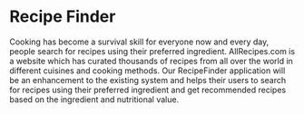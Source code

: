 # Recipe Finder

Cooking has become a survival skill for everyone now and every day, people search for recipes using their preferred ingredient. AllRecipes.com is a website which has curated thousands of recipes from all over the world in different cuisines and cooking methods. Our RecipeFinder application will be an enhancement to the existing system and helps their users to search for recipes using their preferred ingredient and get recommended recipes based on the ingredient and nutritional value.
